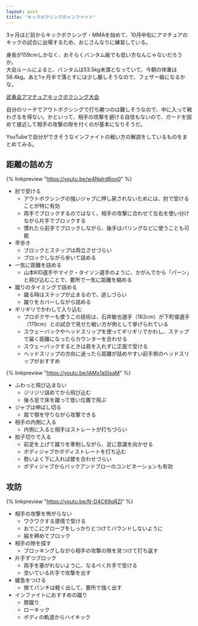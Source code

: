 ```yaml
---
layout: post
title: "キックボクシングのインファイト"
---
```


3ヶ月ほど前からキックボクシング・MMAを始めて、10月中旬にアマチュアのキックの試合に出場するため、おじさんなりに練習している。

身長が159cmしかなく、おそらくバンタム級でも低い方なんじゃないだろうか。  
大会ルールによると、バンタムは53.5kg未満となっていて、今朝の体重は58.4kg。あと1ヶ月半で落とすには少し厳しそうなので、フェザー級になるかな。

[武勇会アマチュアキックボクシング大会](http://www.buyuukai.com/amakick/)

自分のリーチでアウトボクシングで打ち勝つのは難しそうなので、中に入って戦わざるを得ない。かといって、相手の攻撃を避ける自信もないので、ガードを固めて接近して相手の攻撃の隙を付くのが基本になりそうだ。

YouTubeで自分ができそうなインファイトの戦い方の解説をしているものをまとめてみる。

## 距離の詰め方

{% linkpreview "https://youtu.be/w4NaIrd6oo0" %}

- 肘で受ける
  - アウトボクシングの強いジャブに押し戻されないためには、肘で受けることが特に有効
  - 両手でブロックするのではなく、相手の攻撃に合わせて左右を使い分けながら片手でブロックする
  - 慣れたら前手でブロックしながら、後手はパリングなどに使うことも可能
- 早歩き
  - ブロックとステップは両立させづらい
  - ブロックしながら歩いて詰める
- 一気に距離を詰める
  - 山本KID選手やマイク・タイソン選手のように、かがんでから「パーン」と飛び込むことで、要所で一気に距離を縮める
- 蹴りのタイミングで詰める
  - 蹴る時はステップが止まるので、逃しづらい
  - 蹴りをカバーしながら詰める
- ギリギリでかわして入り込む
  - プロボクサーも使うこの技術は、石井敏也選手（162cm）が下町俊選手（179cm）との試合で見せた戦い方が例として挙げられている
  - スウェーバックやヘッドスリップを使ってギリギリでかわし、ステップで届く距離になったらカウンターを合わせる
  - スウェーバックするときは肩を入れずに正面で受ける
  - ヘッドスリップの方向に迷ったら距離が詰めやすい前手側のヘッドスリップがおすすめ

{% linkpreview "https://youtu.be/jAMx1aSIsaM" %}

- ふわっと飛び込まない
  - ジリジリ詰めてから飛び込む
  - 後ろ足で床を蹴って低い位置で飛ぶ
- ジャブは伸ばし切る
  - 肩で顎を守りながら攻撃できる
- 相手の内側に入る
  - 内側に入ると相手はストレートが打ちづらい
- 拍子切りで入る
  - 前足を上げて蹴りを牽制しながら、足に意識を向かせる
  - ボディジャブかボディストレートを打ち込む
  - 勢いよく下に入れば膝を合わせづらい
  - ボディジャブからバックアンドブローのコンビネーションも有効

## 攻防

{% linkpreview "https://youtu.be/N-D4C69qRZI" %}

- 相手の攻撃を怖がらない
  - ワクワクする感情で受ける
  - おでこにグローブをしっかりとつけてバウンドしないように
  - 脇を締めてブロック
- 相手の隙を探す
  - ブロッキングしながら相手の攻撃の隙を見つけて打ち返す
- 片手ずつブロック
  - 両手を塞がれないように、なるべく片手で受ける
  - 空いている片手で攻撃を出す
- 緩急をつける
  - 捨てパンチは軽く出して、要所で強く出す
- インファイトにおすすめの蹴り
  - 膝蹴り
  - ローキック
  - ボディの軌道からハイキック
